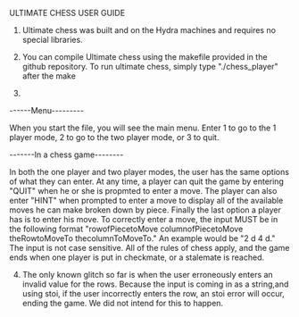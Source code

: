 ULTIMATE CHESS USER GUIDE 

1. Ultimate chess was built and on the Hydra machines and requires no special libraries.

2. You can compile Ultimate chess using the makefile provided in the github repository. To run ultimate chess,
simply type "./chess_player" after the make

3.
------Menu---------

When you start the file, you will see the main menu. Enter 1 to go to the 1 player mode, 2 to go to the two player mode, or 3 to quit.

-------In a chess game--------

In both the one player and two player modes, the user has the same options of what they can enter. At any time, a player can quit the game
by entering "QUIT" when he or she is propmted to enter a move. The player can also enter "HINT" when prompted to enter a move to display all of the available
moves he can make broken down by piece. Finally the last option a player has is to enter his move. To correctly enter a move, the input MUST be in the 
following format "rowofPiecetoMove columnofPiecetoMove theRowtoMoveTo thecolumnToMoveTo." An example would be "2 d 4 d." The input is not case sensitive. All of the rules of chess apply, and the game ends when one player is put in checkmate, or a stalemate is reached.


4. The only known glitch so far is when the user erroneously enters an invalid value for the rows. Because the input is coming in as a string,and using stoi, if the user incorrectly enters the row, an stoi error will occur, ending the game. We did not intend for this to happen.


